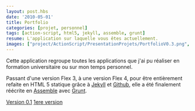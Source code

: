 ```yaml
---
layout: post.hbs
date: '2010-05-01'
title: Portfolio
categories: [projet, personnel]
tags: [action-script, html5, jekyll, assemble, grunt]
resume: L'application sur laquelle vous êtes actuellement.
images: ["project/ActionScript/PresentationProjets/PortfolioV0.3.png", "project/ActionScript/PresentationProjets/PortfolioV0.2.png", "project/ActionScript/PresentationProjets/PortfolioV0.1.png", "project/ActionScript/PresentationProjets/PortfolioV0.png"]
---
```

Cette application regroupe toutes les applications que j'ai pu réaliser en formation universitaire ou sur mon temps personnel.

Passant d'une version Flex 3, à une version Flex 4, pour être entièrement refaite en HTML 5 statique grâce à <a href="https://github.com/mojombo/jekyll" target="_blank">Jekyll</a> et <a href="https://github.com" target="_blank">Github</a>, elle a été finalement réécrite en <a href="http://assemble.io/" target="_blank">Assemble</a> avec <a href="http://gruntjs.com/" target="_blank">Grunt</a>.

<div class="container-link">
  <a href="http://portfolio.lydiman.net/" target="_blank">Version 0.1</a>
  <a href="http://man.lydiman.net/cv/PresentationProjetsV0.1" target="_blank">1ere version</a>
</div>